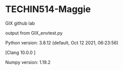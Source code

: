# TECHIN514-Maggie
GIX github lab

output from GIX_envtest.py

Python version: 3.8.12 (default, Oct 12 2021, 06:23:56) 

[Clang 10.0.0 ]

Numpy version: 1.19.2

